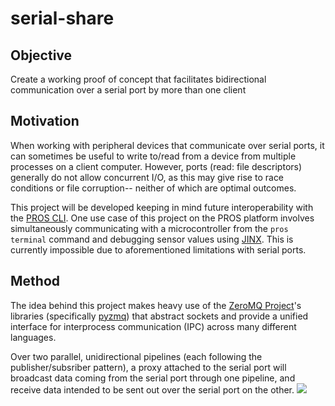 # serial-share

## Objective
Create a working proof of concept that facilitates bidirectional communication over a serial port by more than one client

## Motivation
When working with peripheral devices that communicate over serial ports, it can sometimes be useful to write to/read from a device from multiple processes on a client computer. However, ports (read: file descriptors) generally do not allow concurrent I/O, as this may give rise to race conditions or file corruption-- neither of which are optimal outcomes.

This project will be developed keeping in mind future interoperability with the [PROS CLI](https://github.com/purduesigbots/pros-cli). One use case of this project on the PROS platform involves simultaneously communicating with a microcontroller from the `pros terminal` command and debugging sensor values using [JINX](https://github.com/purduesigbots/JINX). This is currently impossible due to aforementioned limitations with serial ports.

## Method
The idea behind this project makes heavy use of the [ZeroMQ Project](http://www.zeromq.org/)'s libraries (specifically [pyzmq](https://github.com/zeromq/pyzmq)) that abstract sockets and provide a unified interface for interprocess communication (IPC) across many different languages.

Over two parallel, unidirectional pipelines (each following the publisher/subsriber pattern), a proxy attached to the serial port will broadcast data coming from the serial port through one pipeline, and receive data intended to be sent out over the serial port on the other.
![](https://puu.sh/vd5X8/e1b63f2113.png)
